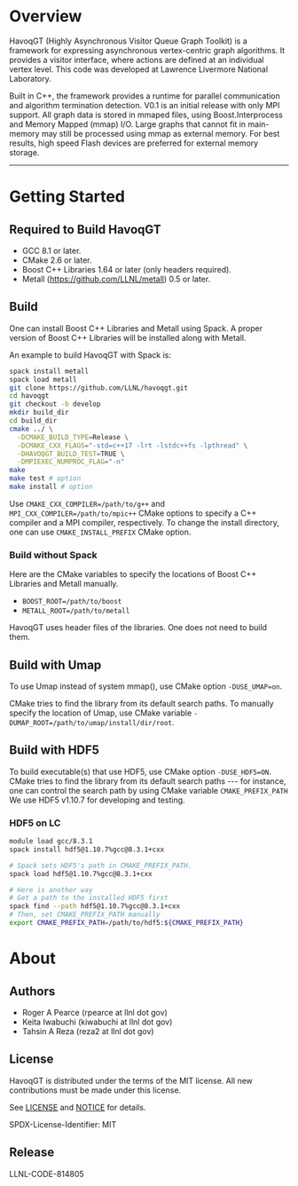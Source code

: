 # Overview

HavoqGT (Highly Asynchronous Visitor Queue Graph Toolkit) is a framework for
expressing asynchronous vertex-centric graph algorithms.  It provides a visitor
interface, where actions are defined at an individual vertex level.
This code was developed at Lawrence Livermore National Laboratory.

Built in C++, the framework provides a runtime for parallel communication and
algorithm termination detection.   V0.1 is an initial release with only MPI support.
All graph data is stored in mmaped files, using Boost.Interprocess and Memory 
Mapped (mmap) I/O.   Large graphs that cannot fit in main-memory may still be
processed using mmap as external memory.  For best results, high speed Flash 
devices are preferred for external memory storage.

--------------------------------------------------------------------------------
# Getting Started

## Required to Build HavoqGT

- GCC 8.1 or later.
- CMake 2.6 or later.
- Boost C++ Libraries 1.64 or later (only headers required).
- Metall (https://github.com/LLNL/metall) 0.5 or later.

## Build
One can install Boost C++ Libraries and Metall using Spack.
A proper version of Boost C++ Libraries will be installed along with Metall.

An example to build HavoqGT with Spack is:
```bash
spack install metall
spack load metall
git clone https://github.com/LLNL/havoqgt.git
cd havoqgt
git checkout -b develop
mkdir build_dir
cd build_dir
cmake ../ \
  -DCMAKE_BUILD_TYPE=Release \
  -DCMAKE_CXX_FLAGS="-std=c++17 -lrt -lstdc++fs -lpthread" \
  -DHAVOQGT_BUILD_TEST=TRUE \
  -DMPIEXEC_NUMPROC_FLAG="-n"
make
make test # option
make install # option
```

Use `CMAKE_CXX_COMPILER=/path/to/g++` and `MPI_CXX_COMPILER=/path/to/mpic++` CMake options to specify a C++ compiler and a MPI compiler, respectively.
To change the install directory, one can use `CMAKE_INSTALL_PREFIX` CMake option.


### Build without Spack

Here are the CMake variables to specify the locations of Boost C++ Libraries and Metall manually.
* `BOOST_ROOT=/path/to/boost`
* `METALL_ROOT=/path/to/metall`

HavoqGT uses header files of the libraries. One does not need to build them.


## Build with Umap

To use Umap instead of system mmap(), use CMake option `-DUSE_UMAP=on`.

CMake tries to find the library from its default search paths.
To manually specify the location of Umap, use CMake variable `-DUMAP_ROOT=/path/to/umap/install/dir/root`.


## Build with HDF5

To build executable(s) that use HDF5, use CMake option `-DUSE_HDF5=ON`.
CMake tries to find the library from its default search paths ---
for instance, one can control the search path by using CMake variable `CMAKE_PREFIX_PATH`
We use HDF5 v1.10.7 for developing and testing.

### HDF5 on LC

```bash
module load gcc/8.3.1
spack install hdf5@1.10.7%gcc@8.3.1+cxx

# Spack sets HDF5's path in CMAKE_PREFIX_PATH. 
spack load hdf5@1.10.7%gcc@8.3.1+cxx

# Here is another way
# Get a path to the installed HDF5 first 
spack find --path hdf5@1.10.7%gcc@8.3.1+cxx
# Then, set CMAKE_PREFIX_PATH manually
export CMAKE_PREFIX_PATH=/path/to/hdf5:${CMAKE_PREFIX_PATH}
```

# About

## Authors

* Roger A Pearce (rpearce at llnl dot gov)
* Keita Iwabuchi (kiwabuchi at llnl dot gov)
* Tahsin A Reza (reza2 at llnl dot gov)

## License

HavoqGT is distributed under the terms of the MIT license.
All new contributions must be made under this license.

See [LICENSE](LICENSE) and [NOTICE](NOTICE) for details.

SPDX-License-Identifier: MIT

## Release

LLNL-CODE-814805
